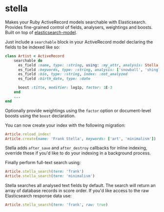 # stella

Makes your Ruby ActiveRecord models searchable with Elasticsearch. Provides fine-grained control of fields, analysers, weightings and boosts. Built on top of [elasticsearch-model](https://github.com/elastic/elasticsearch-rails/tree/master/elasticsearch-model).

Just include a `searchable` block in your ActiveRecord model declaring the fields to be indexed like so:

```ruby
class Artist < ActiveRecord
    searchable do
      es_field :name, type: :string, using: :my_attr, analysis: Stella::Analysis::FULLTEXT_ANALYSIS, factor: 1.0
      es_field :keywords, type: :string, analysis: ['snowball', 'shingle'], factor: 0.5
      es_field :bio, type: :string, index: :not_analyzed
      es_field :birth_date, type: :date

      boost :title, modifier: log1p, factor: 1E-3
    end
    ...
end
```

Optionally provide weightings using the `factor` option or document-level boosts using the `boost` declaration.

You can now create your index with the following migration:

```ruby
Article.reload_index!
Article.create(name: 'Frank Stella', keywords: ['art', 'minimalism'])
```

Stella adds `after_save` and `after_destroy` callbacks for inline indexing, override these if you'd like to do your indexing in a background process.

Finally perform full-text search using:

```ruby
Article.stella_search(term: 'frank')
Article.stella_search(term: 'minimalism')
```
Stella searches all analysed text fields by default. The search will return an array of database records in score order. If you'd like access to the raw Elasticsearch response data use:

```ruby
Article.stella_search(term: 'frank', raw: true)
```
